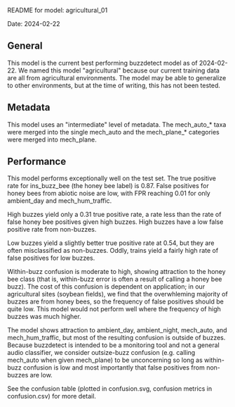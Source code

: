 README for model: agricultural_01

Date: 2024-02-22

## General
This model is the current best performing buzzdetect model as of 2024-02-22. We named this model "agricultural" because our current training data are all from agricultural environments. The model may be able to generalize to other environments, but at the time of writing, this has not been tested.

## Metadata
This model uses an "intermediate" level of metadata. The mech_auto_* taxa were merged into the single mech_auto and the mech_plane_* categories were merged into mech_plane.

## Performance
This model performs exceptionally well on the test set. The true positive rate for ins_buzz_bee (the honey bee label) is 0.87. False positives for honey bees from abiotic noise are low, with FPR reaching 0.01 for only ambient_day and mech_hum_traffic.

High buzzes yield only a 0.31 true positive rate, a rate less than the rate of false honey bee positives given high buzzes. High buzzes have a low false positive rate from non-buzzes.

Low buzzes yield a slightly better true positive rate at 0.54, but they are often misclassified as non-buzzes. Oddly, trains yield a fairly high rate of false positives for low buzzes.

Within-buzz confusion is moderate to high, showing attraction to the honey bee class (that is, within-buzz error is often a result of calling a honey bee buzz). The cost of this confusion is dependent on application; in our agricultural sites (soybean fields), we find that the overwhleming majority of buzzes are from honey bees, so the frequency of false positives should be quite low. This model would not perform well where the frequency of high buzzes was much higher.

The model shows attraction to ambient_day, ambient_night, mech_auto, and mech_hum_traffic, but most of the resulting confusion is outside of buzzes. Because buzzdetect is intended to be a monitoring tool and not a general audio classifier, we consider outsize-buzz confusion (e.g. calling mech_auto when given mech_plane) to be unconcerning so long as within-buzz confusion is low and most importantly that false positives from non-buzzes are low.

See the confusion table (plotted in confusion.svg, confusion metrics in confusion.csv) for more detail.
